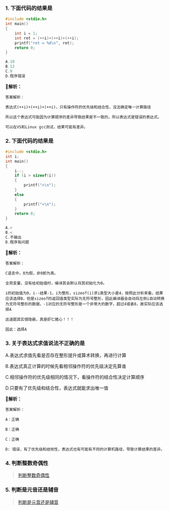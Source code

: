 ### 1. 下面代码的结果是

```c
#include <stdio.h>
int main()
{
    int i = 1;
    int ret = (++i)+(++i)+(++i);
    printf("ret = %d\n", ret);
	return 0;
}

A.10
B.12
C.9
D.程序错误
```

**🌟解析：**

```
答案解析：

表达式(++i)+(++i)+(++i)，只有操作符的优先级和结合性，没法确定唯一计算路径

所以这个表达式可能因为计算顺序的差异导致结果是不一致的，所以表达式是错误的表达式。

可以在VS和Linux gcc测试，结果可能有差异。
```



### 2. 下面代码的结果是

```c
#include <stdio.h>
int i;
int main()
{
    i--;
    if (i > sizeof(i))
    {
        printf(">\n");
    }
    else
    {
        printf("<\n");
    }
    return 0; 
}

A.>
B.<
C.不输出
D.程序有问题
```

**🌟解析：**

```
答案解析：

C语言中，0为假，非0即为真。

全局变量，没有给初始值时，编译其会默认将其初始化为0。

i的初始值为0，i--结果-1，i为整形，sizeof(i)求i类型大小是4，按照此分析来看，结果应该选择B，但是sizeof的返回值类型实际为无符号整形，因此编译器会自动将左侧i自动转换为无符号整形的数据，-1对应的无符号整形是一个非常大的数字，超过4或者8，故实际应该选择A

这道题其实很隐蔽，真是虾仁猪心！！！

因此：选择A
```



### 3. 关于表达式求值说法不正确的是

A.表达式求值先看是否存在整形提升或算术转换，再进行计算

B.表达式真正计算的时候先看相邻操作符的优先级决定先算谁

C.相邻操作符的优先级相同的情况下，看操作符的结合性决定计算顺序

D.只要有了优先级和结合性，表达式就能求出唯一值

**🌟解析：**

```
答案解析：

A：正确

B：正确

C：正确

D: 错误，有了优先级和结核性，表达式也有可能有不同的计算机路径，导致计算结果的差异。
```



### 4. 判断整数奇偶性

>[判断整数奇偶性](https://www.nowcoder.com/practice/a8b018667e274af29b5f76a6673450fc?tpId=107&&tqId=33325&rp=1&ru=/ta/beginner-programmers&qru=/ta/beginner-programmers/question-ranking)





### 5. 判断是元音还是辅音

>[判断是元音还是辅音](https://www.nowcoder.com/practice/7eb4df4d52c44d309081509cf52ecbc4?tpId=107&&tqId=33327&rp=1&ru=/ta/beginner-programmers&qru=/ta/beginner-programmers/question-ranking)









